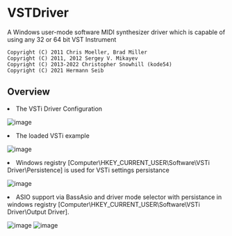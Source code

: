 # VSTDriver
A Windows user-mode software MIDI synthesizer driver which is capable of using any 32 or 64 bit VST Instrument

<code>Copyright (C) 2011 Chris Moeller, Brad Miller</code><br>
<code>Copyright (C) 2011, 2012 Sergey V. Mikayev</code><br>
<code>Copyright (C) 2013-2022 Christopher Snowhill (kode54)</code><br>
<code>Copyright (C) 2021 Hermann Seib</code>

## Overview
<li>The VSTi Driver Configuration</li>

![image](https://user-images.githubusercontent.com/100102043/158668700-f3b020b7-2adf-4072-aee5-592570b3e8a0.png)

<li>The loaded VSTi example</li>

![image](https://user-images.githubusercontent.com/100102043/155242979-be7ed294-53eb-4afd-98be-fad7232218ae.png)

<li>Windows registry [Computer\HKEY_CURRENT_USER\Software\VSTi Driver\Persistence] is used for VSTi settings persistance</li>

![image](https://user-images.githubusercontent.com/100102043/155243242-4c409017-0686-4382-828f-9c599fd186ef.png)

<li>ASIO support via BassAsio and driver mode selector with persistance in windows registry [Computer\HKEY_CURRENT_USER\Software\VSTi Driver\Output Driver].</li>

![image](https://user-images.githubusercontent.com/100102043/158668867-ffffecbf-453f-4bc9-9315-daff92420b4f.png)
![image](https://user-images.githubusercontent.com/100102043/158668801-645df329-d221-4d41-a71d-821c88adeb43.png)

